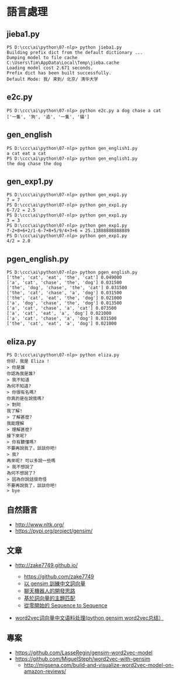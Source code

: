# 語言處理

## jieba1.py

```
PS D:\ccc\ai\python\07-nlp> python jieba1.py 
Building prefix dict from the default dictionary ...
Dumping model to file cache C:\Users\Tim\AppData\Local\Temp\jieba.cache      
Loading model cost 2.671 seconds.
Prefix dict has been built successfully.
Default Mode: 我/ 来到/ 北京/ 清华大学
```

## e2c.py

```
PS D:\ccc\ai\python\07-nlp> python e2c.py a dog chase a cat
['一隻', '狗', '追', '一隻', '貓']
```

## gen_english

```
PS D:\ccc\ai\python\07-nlp> python gen_english1.py
a cat eat a cat
PS D:\ccc\ai\python\07-nlp> python gen_english1.py
the dog chase the dog
```

## gen_exp1.py

```
PS D:\ccc\ai\python\07-nlp> python gen_exp1.py    
7 = 7
PS D:\ccc\ai\python\07-nlp> python gen_exp1.py
6-7/2 = 2.5
PS D:\ccc\ai\python\07-nlp> python gen_exp1.py
3 = 3
PS D:\ccc\ai\python\07-nlp> python gen_exp1.py
7-2+8+6+2/1-6-7+8+5/9/4+3+6 = 25.13888888888889
PS D:\ccc\ai\python\07-nlp> python gen_exp1.py
4/2 = 2.0
```

## pgen_english.py

```
PS D:\ccc\ai\python\07-nlp> python pgen_english.py
['the', 'cat', 'eat', 'the', 'cat'] 0.049000
['a', 'cat', 'chase', 'the', 'dog'] 0.031500
['the', 'dog', 'chase', 'the', 'cat'] 0.031500
['the', 'cat', 'chase', 'a', 'dog'] 0.031500
['the', 'cat', 'eat', 'the', 'dog'] 0.021000
['a', 'dog', 'chase', 'the', 'dog'] 0.013500
['a', 'cat', 'chase', 'a', 'cat'] 0.073500
['a', 'cat', 'eat', 'a', 'dog'] 0.021000
['a', 'cat', 'chase', 'a', 'dog'] 0.031500
['the', 'cat', 'eat', 'a', 'dog'] 0.021000
```

## eliza.py

```
PS D:\ccc\ai\python\07-nlp> python eliza.py
你好，我是 Eliza ! 
> 你是誰
你認為我是誰?
> 我不知道
為何不知道?
> 你很有名嗎?
你真的是在說我嗎?
> 對阿
我了解!
> 了解甚麼?
我能理解
> 理解甚麼?
接下來呢? 
> 你有聽懂嗎?
不要再說我了，談談你吧!
> 我?
再來呢? 可以多說一些嗎
> 我不想說了
為何不想說了?
> 因為你說話很奇怪
不要再說我了，談談你吧!
> bye
```

## 自然語言

* http://www.nltk.org/
* https://pypi.org/project/gensim/

## 文章


* http://zake7749.github.io/
    * https://github.com/zake7749
    * [以 gensim 訓練中文詞向量](http://zake7749.github.io/2016/08/28/word2vec-with-gensim/)
    * [聊天機器人的開發思路](http://zake7749.github.io/2016/12/17/how-to-develop-chatbot/)
    * [基於詞向量的主題匹配](http://zake7749.github.io/2016/08/30/chatterbot-with-word2vec/)
    * [從零開始的 Sequence to Sequence](http://zake7749.github.io/2017/09/28/Sequence-to-Sequence-tutorial/)

* [word2vec词向量中文语料处理(python gensim word2vec总结）](https://blog.csdn.net/shuihupo/article/details/85162237)

## 專案

* https://github.com/LasseRegin/gensim-word2vec-model
* https://github.com/MiguelSteph/word2vec-with-gensim
    * http://migsena.com/build-and-visualize-word2vec-model-on-amazon-reviews/